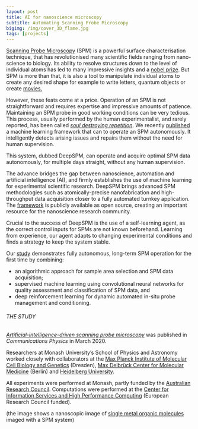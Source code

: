 ```yaml
---
layout: post
title: AI for nanoscience microscopy
subtitle: Automating Scanning Probe Microscopy 
bigimg: /img/cover_3D_flame.jpg
tags: [projects]
---
```


[Scanning Probe Microscopy](https://en.wikipedia.org/wiki/Scanning_probe_microscopy) (SPM) is a powerful surface characterisation technique, that has revolutionised many scientific fields ranging from nano-science to biology. Its ability to resolve structures down to the level of individual atoms has led to many impressive insights and a [nobel prize](https://www.nobelprize.org/prizes/physics/1986/summary/).  But SPM is more than that, it is also a tool to manipulate individual atoms to create any desired shape for example to write letters, quantum objects or create [movies. ](https://www.youtube.com/watch?v=oSCX78-8-q0)

However, these feats come at a price. Operation of an SPM is not straightforward and requires expertise and  impressive amounts of patience.  Maintaining an SPM probe in good working conditions can be very tedious. This  process, usually performed by the human experimentalist, and rarely reported, has been called [*soul destroying repetition*](https://www.nature.com/articles/d41586-018-03305-2). We  recently [published]((https://www.nature.com/articles/s42005-020-0317-3))  a machine learning framework that can to operate an SPM autonomously. It intelligently detects arising issues and repairs them without the need for human supervision. 

This system, dubbed DeepSPM,  can operate and acquire optimal SPM data autonomously, for multiple  days straight,  without any human supervision.

The advance bridges the gap between nanoscience, automation and artificial intelligence (AI), and firmly establishes the use of machine learning for experimental scientific research. DeepSPM brings advanced SPM methodologies such as atomically-precise nanofabrication and high-throughput data acquisition closer to a fully automated turnkey application. The  [framework](https://github.com/abred/DeepSPM) is publicly available  as open source, creating an important resource for the nanoscience research community. 

Crucial to the success of DeepSPM is the use of a self-learning agent, as the correct control inputs for SPMs are not known beforehand. Learning from experience, our agent adapts to changing experimental conditions and finds a strategy to keep the system stable.

Our [study](https://www.nature.com/articles/s42005-020-0317-3) demonstrates fully autonomous, long-term SPM operation for the first time by combining:

- an algorithmic approach for sample area selection and SPM data acquisition;
- supervised machine learning using convolutional neural networks for quality assessment and classification of SPM data, and
- deep reinforcement learning for dynamic automated in-situ probe management and conditioning.

###### THE STUDY

*[Artificial-intelligence-driven scanning probe microscopy](https://www.nature.com/articles/s42005-020-0317-3)* was published in *Communications Physics* in March 2020.

Researchers at Monash University’s School of Physics and Astronomy worked closely with collaborators at the [Max Planck Institute of Molecular Cell Biology and Genetics](https://www.mpi-cbg.de/home/) (Dresden), [Max Delbrück Center for Molecular Medicine](https://www.mdc-berlin.de/) (Berlin) and [Heidelberg University](https://www.uni-heidelberg.de/en).

All experiments were performed at Monash, partly funded by the [Australian Research Council](https://www.arc.gov.au/). Computations were performed at the [Center for Information Services and High Performance Computing](https://tu-dresden.de/zih?set_language=en&cl=en) (European Research Council funded).

(the image shows a nanoscopic image of [single metal organic molecules](https://www.nature.com/articles/nmat3547) imaged with a SPM system)